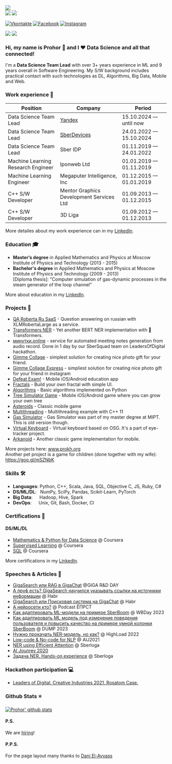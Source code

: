 ![](https://komarev.com/ghpvc/?username=prohor33&color=4c1359)<br>
![](https://img.shields.io/github/followers/prohor33?style=social)
![](https://img.shields.io/github/stars/prohor33?style=social)

[![Vkontakte](https://img.shields.io/badge/-Vkontakte-003f5c?style=for-the-badge&logo=Vk)](https://vk.com/prohorgladkikh)
[![Facebook](https://img.shields.io/badge/-Facebook-003f5c?style=for-the-badge&logo=Facebook)](https://www.facebook.com/prohorgladkikh)
[![Instagram](https://img.shields.io/badge/-Instagram-003f5c?style=for-the-badge&logo=Instagram)](https://www.instagram.com/prohorgladkikh)

[![](https://img.shields.io/badge/-Follow-black?style=social&logo=Linkedin)](https://www.linkedin.com/in/prohor-gladkikh)
[![](https://img.shields.io/twitter/follow/d_ayyass?style=social&label=Follow)](https://twitter.com/not_prohor)

### Hi, my name is Prohor 👋 and I ❤️ Data Science and all that connected!
I'm a **Data Science Team Lead** with over 3+ years experience in ML and 9 years overall in Software Engineering.
My S/W background includes practical contact with such technologies as DL, Algorithms, Big Data, Mobile and Web.<br>

### Work experience 👔
| Position                           | Company                                    | Period                  |
| ---------------------------------- | ------------------------------------------ | ----------------------- |
| Data Science Team Lead             | [Yandex](https://ya.ru/)                   | 15.10.2024 — until now  |
| Data Science Team Lead             | [SberDevices](https://sberdevices.ru/)     | 24.01.2022 — 15.10.2024 |
| Data Science Team Lead             | Sber IDP                                   | 01.11.2019 — 24.01.2022 |
| Machine Learning Research Engineer | Iponweb Ltd                                | 01.01.2019 — 01.11.2019 |
| Machine Learning Engineer          | Megaputer Intelligence, Inc                | 01.12.2015 — 01.01.2019 |
| C++ S/W Developer                  | Mentor Graphics Development Services Ltd   | 01.09.2013 — 01.12.2015 |
| C++ S/W Developer                  | 3D Liga                                    | 01.09.2012 — 01.12.2013 |

More detailes about my work experience can in my [LinkedIn](https://www.linkedin.com/in/prohor-gladkikh/).<br>

### Education 🎓
- **Master’s degree** in Applied Mathematics and Physics at Moscow Institute of Physics and Technology (2013 - 2015)
- **Bachelor's degree** in Applied Mathematics and Physics at Moscow Institute of Physics and Technology (2009 - 2013)<br>
[Diploma thesis]: "Computer simulation of gas-dynamic processes in the steam generator of the loop channel"

More about education in my [LinkedIn](https://www.linkedin.com/in/prohor-gladkikh/).

### Projects 🔬
- [QA Roberta Ru SaaS](https://github.com/prohor33/qa-roberta-ru-saas) - Question answering on russian with XLMRobertaLarge as a service.
- [Transformers NER](https://github.com/prohor33/transformers-ner) - Yet another BERT NER implementation with 🤗 Transformers.
- [минутки.online](https://github.com/prohor33/minutki.online) - service for automated meeting notes generation from audio record. Done in 1 day by our SberSquad team on LeadersOfDigital hackathon.
- [Gimme Collage](https://github.com/prohor33/gimme-collage) - simplest solution for creating nice photo gift for your friend.
- [Gimme Collage Express](https://github.com/prohor33/gimme-collage-express) - simpliest solution for creating nice photo gift for your friend in instagram
- [Defeat Exam!](https://github.com/prohor33/use-mathematics-2015) - Mobile iOS/Android education app
- [Fractals](https://github.com/prohor33/math-projects/tree/master/fractals) - Build your own fractal with simple UI.
- [Algorithms](https://github.com/prohor33/algorithms) - Basic algorithms implemented on Python
- [Tree Simulator Game](https://github.com/prohor33/tree-simulator-game) - Mobile iOS/Android game where you can grow your own tree
- [Asteroids](https://github.com/prohor33/ndk-asteroids) - Classic mobile game
- [Multithreading](https://github.com/prohor33/multithreading-sample) - Multithreading example with C++ 11
- [Gas Simulator](https://github.com/prohor33/physics-projects) - Gas Simulator was part of my master degree at MIPT. This is old version though.
- [Virtual Keyboard](https://github.com/prohor33/virtual-keyboard) - Virtual keyboard based on OSG. It's a part of eye-tracker project.
- [Arkanoid](https://github.com/prohor33/cocos2dx-arkanoid) - Another classic game implementation for mobile.

More projects here: www.prokh.org<br>
Another pet project is a game for children (done together with my wife): https://goo.gl/mSZNbK

### Skills 🛠️
- **Languages**:        Python, C++, Scala, Java, SQL, Objective C, JS, Ruby, C#
- **DS/ML/DL**: &nbsp;  NumPy, SciPy, Pandas, Scikit-Learn, PyTorch
- **Big Data**:  &emsp; Hadoop, Hive, Spark
- **DevOps**:  &ensp;   Unix, Git, Bash, Docker, CI

### Certifications 📜
#### DS/ML/DL
- [Mathematics & Python for Data Science](https://www.coursera.org/account/accomplishments/certificate/94W7GVFUARCB) @ Coursera
- [Supervised Learning](https://www.coursera.org/account/accomplishments/certificate/4V3DV6B7XQU2) @ Coursera
- [SQL](https://www.coursera.org/account/accomplishments/certificate/UB7GZFGTPGHC) @ Coursera

More certifications in my [LinkedIn](https://www.linkedin.com/in/prohor-gladkikh/).

### Speeches & Articles 🎤
- [GigaSearch или RAG в GigaChat](https://youtu.be/PPx6noXZeA4?si=56k8WF4nbZYnhYCy) @GIGA R&D DAY
- [А пруф есть? GigaSearch научился указывать ссылки на источники информации](https://habr.com/ru/companies/sberbank/news/780728/) @ Habr
- [GigaSearch или Поисковая система на GigaChat](https://habr.com/ru/companies/sberbank/articles/773180/) @ Habr
- [А нейросети кто?](https://redbarn.ru/audio/a-nejroseti-kto/) @ Podcast ЁПРСТ
- [Как адаптировать ML-модели на примере SberBoom](https://youtu.be/4f-bbaBlFAA?si=CSi1Q5Dybvmtf8eB) @ WBDay 2023
- [Как адаптировать ML модель под изменение поведения пользователя и повысить качество на примере умной колонки SberBoom](https://dump-ekb.ru/kak-adaptirovat-ml-model-pod-izmenenie-povedeniya-polzovatelya) @ DUMP 2023
- [Нужно прокачать NER-модель, но как?](https://highload.ru/moscow/2022/abstracts/9560) @ HighLoad 2022
- [Low-code & No-code for NLP](https://youtu.be/B4qZCE3llKk) @ AIJ2021
- [NER using Efficient Attention](https://youtu.be/-CptM3qBV7A) @ Sberloga
- [AI Jounrey 2020](https://youtu.be/O1Tx7gUnJQM)
- [Задача NER. Hands-on experience](https://youtu.be/lTM1tgYW72o) @ Sberloga

### Hackathon participation 💻
- [Leaders of Digital. Creative Industries 2021. Rosatom Case.](https://leadersofdigital.ru/event/63009/case/806854)

### Github Stats ⭐
[![Prohor' github stats](https://github-readme-stats.vercel.app/api?username=prohor33&show_icons=true&theme=tokyonight)](https://github.com/anuraghazra/github-readme-stats)

#### P.S.
We are [hiring](https://lobnya.hh.ru/vacancy/55191474?hhtmFrom=employer_vacancies)!

#### P.P.S.
For the page layout many thanks to [Dani El-Ayyass](https://github.com/dayyass)
